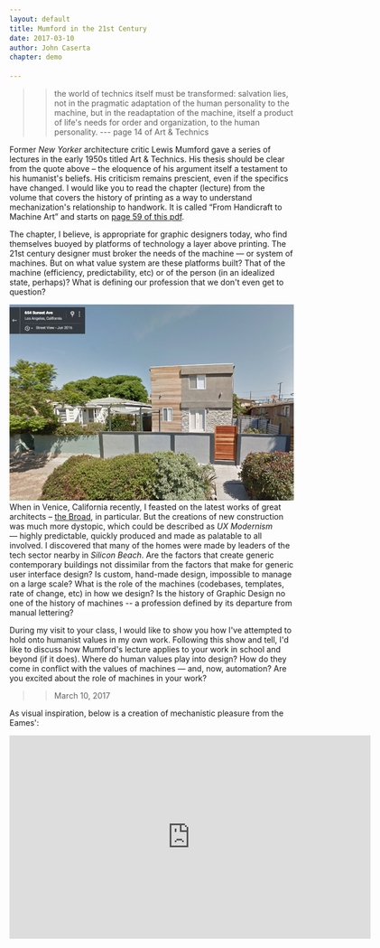 ```yaml
---
layout: default
title: Mumford in the 21st Century
date: 2017-03-10
author: John Caserta
chapter: demo

---
```


>> the world of technics itself must be transformed: salvation lies, not in the pragmatic adaptation of the human personality to the machine, but in the readaptation of the machine, itself a product of life's needs for order and organization, to the human personality. --- page 14 of Art & Technics


Former *New Yorker* architecture critic Lewis Mumford gave a series of lectures in the early 1950s titled Art & Technics. His thesis should be clear from the quote above – the eloquence of his argument itself a testament to his humanist's beliefs. His criticism remains prescient, even if the specifics have changed. I would like you to read the chapter (lecture) from the volume that covers the history of printing as a way to understand mechanization's relationship to handwork. It is called “From Handicraft to Machine Art” and starts on [page 59 of this pdf](https://monoskop.org/images/e/e8/Mumford_Lewis_Art_and_Technics.pdf).

The chapter, I believe, is appropriate for graphic designers today, who find themselves buoyed by platforms of technology a layer above printing. The 21st century designer must broker the needs of the machine — or system of machines. But on what value system are these platforms built? That of the machine (efficiency, predictability, etc) or of the person (in an idealized state, perhaps)? What is defining our profession that we don't even get to question?

![UX Modernism](img/uxmodernism.png)  
When in Venice, California recently, I feasted on the latest works of great architects – [the Broad](https://www.google.com/search?q=the+broad+museum+los+angeles&source=lnms&tbm=isch&sa=X&ved=0ahUKEwin9Ijx08zSAhVns1QKHYMHBxIQ_AUICSgC&biw=805&bih=739), in particular. But the creations of new construction was much more dystopic, which could be described as *UX Modernism* — highly predictable, quickly produced and made as palatable to all involved. I discovered that many of the homes were made by leaders of the tech sector nearby in *Silicon Beach*. Are the factors that create generic contemporary buildings not dissimilar from the factors that make for generic user interface design? Is custom, hand-made design, impossible to manage on a large scale? What is the role of the machines (codebases, templates, rate of change, etc) in how we design? Is the history of Graphic Design no one of the history of machines -- a profession defined by its departure from manual lettering?

During my visit to your class, I would like to show you how I've attempted to hold onto humanist values in my own work. Following this show and tell, I'd like to discuss how Mumford's lecture applies to your work in school and beyond (if it does). Where do human values play into design? How do they come in conflict with the values of machines — and, now, automation? Are you excited about the role of machines in your work?

>> March 10, 2017

As visual inspiration, below is a creation of mechanistic pleasure from the Eames':
<iframe width="640" height="360" src="https://www.youtube.com/embed/kv6YvKPXQzk?rel=0&amp;controls=0&amp;showinfo=0" frameborder="0" allowfullscreen></iframe>
